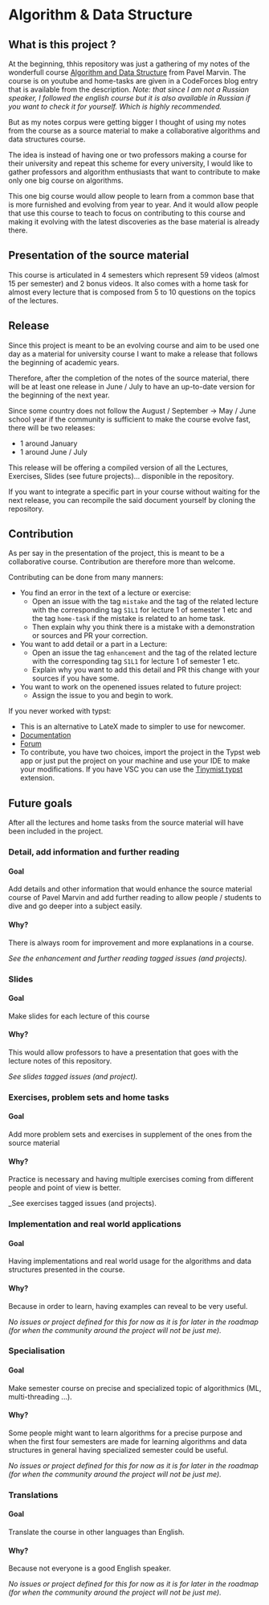 # Algorithm & Data Structure

## What is this project ? 

At the beginning, thhis repository was just a gathering of my notes of the wonderfull course [Algorithm and Data Structure](https://www.youtube.com/playlist?list=PLrS21S1jm43igE57Ye_edwds_iL7ZOAG4) from Pavel Marvin. The course is on youtube and home-tasks are given in a CodeForces blog entry that is available from the description. 
_Note: that since I am not a Russian speaker, I followed the english course but it is also available in Russian if you want to check it for yourself. Which is highly recommended._ 

But as my notes corpus were getting bigger I thought of using my notes from the course as a source material to make a collaborative algorithms and data structures course. 

The idea is instead of having one or two professors making a course for their university and repeat this scheme for every university, I would like to gather professors and algorithm enthusiasts that want to contribute to make only one big course on algorithms. 

This one big course would allow people to learn from a common base that is more furnished and evolving from year to year. And it would allow people that use this course to teach to focus on contributing to this course and making it evolving with the latest discoveries as the base material is already there. 

## Presentation of the source material 

This course is articulated in 4 semesters which represent 59 videos (almost 15 per semester) and 2 bonus videos. It also comes with a home task for almost every lecture that is composed from 5 to 10 questions on the topics of the lectures. 

## Release 

Since this project is meant to be an evolving course and aim to be used one day as a material for university course I want to make a release that follows the beginning of academic years. 

Therefore, after the completion of the notes of the source material, there will be at least one release in June / July to have an up-to-date version for the beginning of the next year. 

Since some country does not follow the August / September -> May / June school year if the community is sufficient to make the course evolve fast, there will be two releases: 
* 1 around January
* 1 around June / July

This release will be offering a compiled version of all the Lectures, Exercises, Slides (see future projects)... disponible in the repository.

If you want to integrate a specific part in your course without waiting for the next release, you can recompile the said document yourself by cloning the repository.

## Contribution 

As per say in the presentation of the project, this is meant to be a collaborative course. Contribution are therefore more than welcome. 

Contributing can be done from many manners: 
* You find an error in the text of a lecture or exercise:
  * Open an issue with the tag `mistake` and the tag of the related lecture with the corresponding tag `S1L1` for lecture 1 of semester 1 etc and the tag `home-task` if the mistake is related to an home task.
  * Then explain why you think there is a mistake with a demonstration or sources and PR your correction.
* You want to add detail or a part in a Lecture:
  * Open an issue the tag `enhancement` and the tag of the related lecture with the corresponding tag `S1L1` for lecture 1 of semester 1 etc.
  * Explain why you want to add this detail and PR this change with your sources if you have some.
* You want to work on the openened issues related to future project:
  * Assign the issue to you and begin to work.  

If you never worked with typst: 
* This is an alternative to LateX made to simpler to use for newcomer.
* [Documentation](https://typst.app/docs/)
* [Forum](https://forum.typst.app/)
* To contribute, you have two choices, import the project in the Typst web app or just put the project on your machine and use your IDE to make your modifications. If you have VSC you can use the [Tinymist typst](https://marketplace.visualstudio.com/items?itemName=myriad-dreamin.tinymist) extension. 

## Future goals 

After all the lectures and home tasks from the source material will have been included in the project. 

### Detail, add information and further reading 

#### Goal 

Add details and other information that would enhance the source material course of Pavel Marvin and add further reading to allow people / students to dive and go deeper into a subject easily. 

#### Why? 

There is always room for improvement and more explanations in a course. 

_See the enhancement and further reading tagged issues (and projects)._

### Slides 

#### Goal 

Make slides for each lecture of this course

#### Why? 

This would allow professors to have a presentation that goes with the lecture notes of this repository.

_See slides tagged issues (and project)._ 

### Exercises, problem sets and home tasks 

#### Goal 

Add more problem sets and exercises in supplement of the ones from the source material 

#### Why? 

Practice is necessary and having multiple exercises coming from different people and point of view is better.

_See exercises tagged issues (and projects).

### Implementation and real world applications 

#### Goal 

Having implementations and real world usage for the algorithms and data structures presented in the course. 

#### Why? 

Because in order to learn, having examples can reveal to be very useful. 

_No issues or project defined for this for now as it is for later in the roadmap (for when the community around the project will not be just me)._

### Specialisation 

#### Goal 

Make semester course on precise and specialized topic of algorithmics (ML, multi-threading ...). 

#### Why? 

Some people might want to learn algorithms for a precise purpose and when the first four semesters are made for learning algorithms and data structures in general having specialized semester could be useful. 

_No issues or project defined for this for now as it is for later in the roadmap (for when the community around the project will not be just me)._

### Translations 

#### Goal 

Translate the course in other languages than English. 

#### Why? 

Because not everyone is a good English speaker. 

_No issues or project defined for this for now as it is for later in the roadmap (for when the community around the project will not be just me)._
